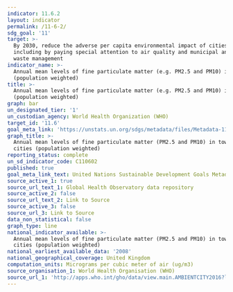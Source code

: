 ```yaml
---
indicator: 11.6.2
layout: indicator
permalink: /11-6-2/
sdg_goal: '11'
target: >-
  By 2030, reduce the adverse per capita environmental impact of cities,
  including by paying special attention to air quality and municipal and other
  waste management
indicator_name: >-
  Annual mean levels of fine particulate matter (e.g. PM2.5 and PM10) in cities
  (population weighted)
title: >-
  Annual mean levels of fine particulate matter (e.g. PM2.5 and PM10) in cities
  (population weighted)
graph: bar
un_designated_tier: '1'
un_custodian_agency: World Health Organization (WHO)
target_id: '11.6'
goal_meta_link: 'https://unstats.un.org/sdgs/metadata/files/Metadata-11-06-02.pdf'
graph_title: >-
  Annual mean levels of fine particulate matter (PM2.5 and PM10) in towns and
  cities (population weighted)
reporting_status: complete
un_sd_indicator_code: C110602
published: true
goal_meta_link_text: United Nations Sustainable Development Goals Metadata Indicator 11-06-02
source_active_1: true
source_url_text_1: Global Health Observatory data repository
source_active_2: false
source_url_text_2: Link to Source
source_active_3: false
source_url_3: Link to Source
data_non_statistical: false
graph_type: line
national_indicator_available: >-
  Annual mean levels of fine particulate matter (PM2.5 and PM10) in towns and
  cities (population weighted)
national_earliest_available_data: '2008'
national_geographical_coverage: United Kingdom
computation_units: Micrograms per cubic meter of air (ug/m3)
source_organisation_1: World Health Organisation (WHO)
source_url_1: 'http://apps.who.int/gho/data/view.main.AMBIENTCITY2016?lang=en'
---
```

